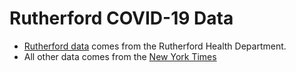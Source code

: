# Rutherford COVID-19 Data 

* [Rutherford data](https://docs.google.com/spreadsheets/d/e/2PACX-1vS00GBGJKB0Xwtru3Rn5WrPqur19j--CibdM5R1tbnis0W_Bp18EmLFkJJc5sG4dwvMyqCorSVhHwik/pubhtml) comes from the Rutherford Health Department.
* All other data comes from the [New York Times](https://developer.nytimes.com/covid)
